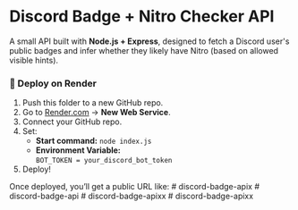 # Discord Badge + Nitro Checker API

A small API built with **Node.js + Express**, designed to fetch a Discord user's public badges and infer whether they likely have Nitro (based on allowed visible hints).

### 🚀 Deploy on Render
1. Push this folder to a new GitHub repo.
2. Go to [Render.com](https://render.com) → **New Web Service**.
3. Connect your GitHub repo.
4. Set:
   - **Start command:** `node index.js`
   - **Environment Variable:**  
     `BOT_TOKEN = your_discord_bot_token`
5. Deploy!

Once deployed, you’ll get a public URL like:
#   d i s c o r d - b a d g e - a p i x  
 #   d i s c o r d - b a d g e - a p i  
 #   d i s c o r d - b a d g e - a p i x x  
 #   d i s c o r d - b a d g e - a p i x x  
 